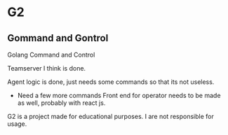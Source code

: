 # G2
## Gommand and Gontrol
Golang Command and Control

Teamserver I think is done. 

Agent logic is done, just needs some commands so that its not useless.
- Need a few more commands
Front end for operator needs to be made as well, probably with react js.

G2 is a project made for educational purposes. I are not responsible for usage. 

